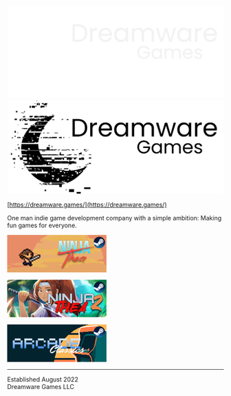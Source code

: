 ![Dreamware Games](https://github.com/Dreamware-Games/.github/blob/master/images/Main%20Logo%20White.png#gh-dark-mode-only)
![Dreamware Games](https://github.com/Dreamware-Games/.github/blob/master/images/Main%20Logo%20Black.png#gh-light-mode-only)

[https://dreamware.games/](https://dreamware.games/)

One man indie game development company with a simple ambition: Making fun games for everyone.

[![NinjaThea](https://github.com/Dreamware-Games/.github/blob/master/images/NinjaThea.png)](https://store.steampowered.com/app/2005800/NinjaThea/)

[![NinjaThea 2](https://github.com/Dreamware-Games/.github/blob/master/images/NinjaThea%202.png)](https://store.steampowered.com/app/2567920/NinjaThea_2/)

[![Arcade Classics](https://github.com/Dreamware-Games/.github/blob/master/images/Arcade%20Classics.png)](https://store.steampowered.com/app/2170700/Arcade_Classics/)

---

Established August 2022  
Dreamware Games LLC
